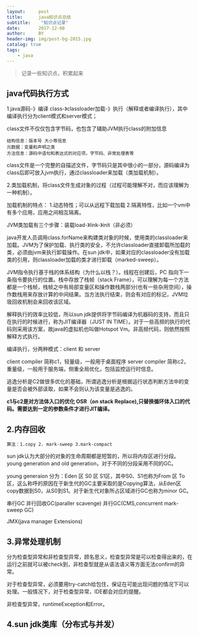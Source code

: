 ```yaml
---
layout:     post
title:      java知识点总结
subtitle:    "知识点记录"
date:       2017-12-08
author:     BY
header-img: img/post-bg-2015.jpg
catalog: true
tags:
    - java
---
```


> 记录一些知识点，积累起来


## java代码执行方式

1.java源码-》编译 class-》classloader加载-》执行（解释或者编译执行），其中编译执行分为client模式和server模式；

class文件不仅仅包含字节码，也包含了辅助JVM执行class的附加信息

	结构信息：版本号 大小等信息
	元数据：变量和声明之类
	方法信息：源码中语句和表达式的对应项，字节码、异常处理表等

class文件是一个完整的自描述文件，字节码只是其中很小的一部分，源码编译为class后即可放入jvm执行，通过classloader来加载（类加载机制）。

2.类加载机制，将class文件生成对象的过程（过程可能理解不对，而应该理解为一种机制）。

  加载机制的特点：
                1.动态特性；可以从远程下载加载
				2.隔离特性，比如一个vm中有多个应用，应用之间相互隔离。


JVM类加载有三个步骤：装载load-》link-》init（非必须）

java开发人员调用class.forName来构建类对象的时候，使用类的classloader来加载。JVM为了保护加载、执行类的安全，不允许classloader直接卸载所加载的类，必须由jvm来执行卸载操作。在sun jdk中，如果对应的classloader没有加载类的引用，则classloader加载的类才进行卸载（marked-sweep）。

JVM指令执行基于栈的体系结构（为什么以栈？）。线程在创建后，PC 指向下一条指令要执行的位置。栈中存放了栈帧（stack Frame），可以理解为每一个方法都是一个栈帧，栈帧之中有局部变量区和操作数栈两部分(也有一些杂用空间），操作数栈用来存放计算的中间结果。当方法执行结束，则会有对应的标记，JVM垃圾回收机制会来回收该区域。

解释执行的效率比较低，所以sun jdk提供将字节码编译为机器码的支持，而且只在执行的时候进行，称为JIT编译器（JUST IN TIME）。对于一些高频的执行的代码则采用该方案，故java的虚拟机也叫做Hotspot Vm。非高频代码，则依然按照解释方式执行。

编译执行，分两种模式：client 和 server 

client compiler 简称c1，轻量级，一般用于桌面程序
server compiler 简称c2，重量级，一般用于服务端，侧重全局优化，包括监控运行时信息。 

逃逸分析是C2做很多优化的基础，所谓逃逸分析是根据运行状态判断方法中的变量是否会被外部读取，如果不会则认为该变量是逃逸的。

**c1与c2是对方法体入口的优化
OSR（on stack Replace),只替换循环体入口的代码。需要达到一定的参数条件才进行JIT编译。**

## 2.内存回收
	算法：1.copy 2. mark-sweep 3.mark-compact 

sun jdk认为大部分的对象的生命周期都是短暂的，所以将内存区进行分段。young generation and old generation，对于不同的分段采用不同的GC。

young generaion 分为：Eden 区 S0 区 S1区，其中S0、S1也称为From 区 To区，这么称呼的原因在于新生代的GC主要采取的是Copying算法，从Eden区copy数据到S0，从S0到S1。对于新生代对象所占区域进行GC也称为minor GC。

串行GC
并行回收GC(paraller scavenge)
并行GC(CMS,concurrent mark-sweep GC)

JMX(java manager Extensions)


## 3.异常处理机制
	
分为检查型异常和非检查型异常，顾名思义，检查型异常是可以检查得出来的，在运行之前就可以被check到，非检查型就是从语法语义等方面无法confirm的异常。

对于检查型异常，必须要用try-catch给包住，保证在可能出现问题的情况下可以处理。一般情况下，对于检查型异常，IDE都会对应的提醒。

非检查型异常，runtimeException和Error。

## 4.sun jdk类库（分布式与并发）










